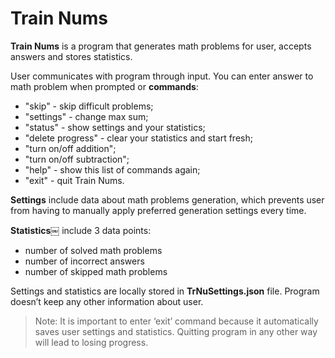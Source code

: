 # Train Nums

**Train Nums** is a program that generates math problems for user, accepts answers and stores statistics.

User communicates with program through input. You can enter answer to math problem when prompted or **commands**:

- "skip" - skip difficult problems;
- "settings" - change max sum;
- "status" - show settings and your statistics;
- "delete progress" - clear your statistics and start fresh;
- "turn on/off addition";
- "turn on/off subtraction";
- "help" - show this list of commands again;
- "exit" - quit Train Nums.

**Settings** include data about math problems generation, which prevents user from having to manually apply preferred generation settings every time.

**Statistics￼** include 3 data points:

- number of solved math problems
- number of incorrect answers
- number of skipped math problems

Settings and statistics are locally stored in **TrNuSettings.json** file. Program doesn’t keep any other information about user.

> Note: It is important to enter ‘exit’ command because it automatically saves user settings and statistics. Quitting program in any other way will lead to losing progress. 
